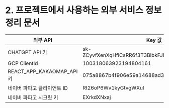 # 2. 프로젝트에서 사용하는 외부 서비스 정보 정리 문서
| 외부 API | Key 값 |
| --- | --- |
| CHATGPT API 키 | 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 |
| GCP ClientId | 100318063923194804161 |
| REACT_APP_KAKAOMAP_API 키 | 075a8867b4f906e59a14688ad383a5f0 |
| 네이버 파파고 클라이언트 ID | Rt26oP6Wv1kyGtvgWXul |
| 네이버 파파고 시크릿 키 | EXrkdXNxaj |
